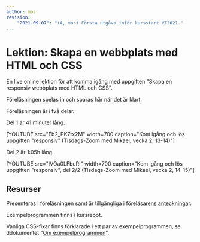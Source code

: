 ```yaml
---
author: mos
revision:
    "2021-09-07": "(A, mos) Första utgåva inför kursstart VT2021."
...
```

Lektion: Skapa en webbplats med HTML och CSS
====================

En live online lektion för att komma igång med uppgiften "Skapa en responsiv webbplats med HTML och CSS".

Föreläsningen spelas in och sparas här när det är klart.

Föreläsningen är i två delar.

Del 1 är 41 minuter lång.

[YOUTUBE src="Eb2_PK7tx2M" width=700 caption="Kom igång och lös uppgiften "responsiv" (Tisdags-Zoom med Mikael, vecka 2, 13-14)"]

Del 2 är 1:05h lång.

[YOUTUBE src="IVOa0LFbuRI" width=700 caption="Kom igång och lös uppgiften "responsiv", del 2/2 (Tisdags-Zoom med Mikael, vecka 2, 14-15)"]



Resurser
------------------------

Presenteras i föreläsningen samt är tillgängliga i [föreläsarens anteckningar](https://github.com/dbwebb-se/webtec/tree/main/docs/session/S02-report-website).

Exempelprogrammen finns i kursrepot.

Vanliga CSS-fixar finns förklarade i ett par av exempelprogrammen, se ddokumentet "[Om exempelprogrammen](https://github.com/dbwebb-se/webtec/blob/main/example/css/README.md)".
